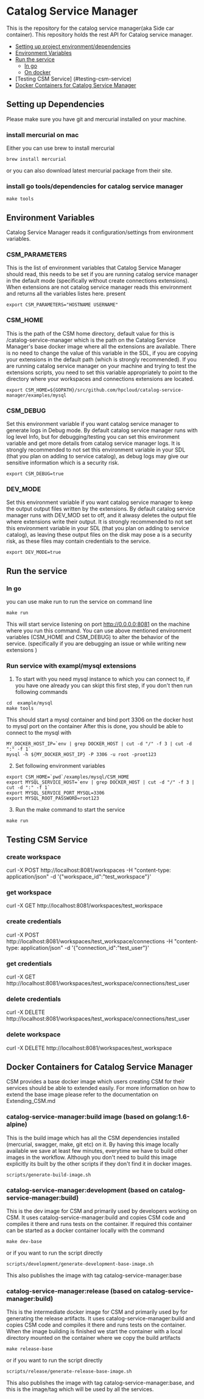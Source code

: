 # Catalog Service Manager

This is the repository for the catalog service manager(aka Side car container).
This repository holds the rest API for Catalog service manager.

<!-- TOC depthFrom:1 depthTo:6 withLinks:1 updateOnSave:1 orderedList:0 -->

- [Setting up project environment/dependencies](#setting-up-dependencies)
- [Environment Variables](#environment-variables)
- [Run the service](#run-the-service)
  - [In go](#In-go)
  - [On docker](#With-container-in-docker)
- [Testing CSM Service] (#testing-csm-service)
- [Docker Containers for Catalog Service Manager](#docker-containers-for-catalog-service-manager)

## Setting up Dependencies

Please make sure you have git and mercurial installed on your machine.

### install mercurial on mac

Either you can use brew to install mercurial

```
brew install mercurial
```

or you can also download latest mercurial package from their site.

### install go tools/dependencies for catalog service manager

```
make tools
```

## Environment Variables
Catalog Service Manager reads it configuration/settings from environment variables. 

### CSM_PARAMETERS 
This is the list of environment variables that Catalog Service Manager should read, this needs to be set if you are running catalog service manager in the default mode (specifically without create connections extensions). When extensions are not catalog service manager reads this environment and returns all the variables listes here.
present 
```
export CSM_PARAMETERS="HOSTNAME USERNAME"
```
 

### CSM_HOME
This is the path of the CSM home directory, default value for this is /catalog-service-manager which is the path on the Catalog Service Manager's base docker image where all the extensions are available. There is no need to change the value of this variable in the SDL, if you are copying your extensions in the default path (which is strongly recommended). If you are running catalog service manager on your machine and trying to test the extensions scripts, you need to set this variable appropriately to point to the directory where your workspaces and connections extensions are located.   

```
export CSM_HOME=${GOPATH}/src/github.com/hpcloud/catalog-service-manager/examples/mysql 
``` 

### CSM_DEBUG
Set this environment variable if you want catalog service manager to generate logs in Debug mode. By default catalog service manager runs with log level Info, but for debugging/testing you can set this environment variable and get more details from catalog service manager logs. It is strongly recommended to not set this environment variable in your SDL (that you plan on adding to service catalog), as debug logs may give our sensitive information which is a security risk.
```
export CSM_DEBUG=true
``` 

### DEV_MODE
Set this environment variable if you want catalog service manager to keep the output output files written by the extensions. By default catalog service manager runs with DEV_MOD set to off, and it alwasy deletes the output file where extensions write their output. 
It is strongly recommended to not set this environment variable in your SDL (that you plan on adding to service catalog), as leaving these output files on the disk may pose a is a security risk, as these files may contain credentials to the service.
```
export DEV_MODE=true
``` 


## Run the service
### In go
you can use make run to run the service on command line
```
make run
```
This will start service listening on port http://0.0.0.0:8081 on the machine where you run this command.
You can use above mentioned environment variables (CSM_HOME and CSM_DEBUG) to alter the behavior of the service. (specifically if you are debugging an issue or while writing new extensions )


### Run service with exampl/mysql extensions
1. To start with you need mysql instance to which you can connect to, if you have one already you can skipt this first step, if you don't then run following commands
```
cd  example/mysql
make tools
```
This should start a mysql container and bind port 3306 on the docker host to mysql port on the container
After this is done, you should be able to connect to the mysql with 

```
MY_DOCKER_HOST_IP=`env | grep DOCKER_HOST | cut -d "/" -f 3 | cut -d ":" -f 1`
mysql -h ${MY_DOCKER_HOST_IP} -P 3306 -u root -proot123

```

2. Set following environment variables

```
export CSM_HOME=`pwd`/examples/mysql/CSM_HOME
export MYSQL_SERVICE_HOST=`env | grep DOCKER_HOST | cut -d "/" -f 3 | cut -d ":" -f 1`
export MYSQL_SERVICE_PORT_MYSQL=3306
export MYSQL_ROOT_PASSWORD=root123
```

3. Run the make command to start the service
```
make run
```

## Testing CSM Service

### create workspace

curl -X POST http://localhost:8081/workspaces -H "content-type: application/json" -d '{"workspace_id":"test_workspace"}'

### get workspace

curl -X GET http://localhost:8081/workspaces/test_workspace

### create credentials

curl -X POST http://localhost:8081/workspaces/test_workspace/connections -H "content-type: application/json" -d '{"connection_id":"test_user"}'

### get credentials

curl -X GET http://localhost:8081/workspaces/test_workspace/connections/test_user

### delete credentials

curl -X DELETE http://localhost:8081/workspaces/test_workspace/connections/test_user

### delete workspace

curl -X DELETE http://localhost:8081/workspaces/test_workspace

## Docker Containers for Catalog Service Manager
CSM provides a base docker image which users creating CSM for their services should be able to extended easily. For more information on how to extend the base image please refer to the documentation on Extending_CSM.md

### catalog-service-manager:build image (based on golang:1.6-alpine)
This is the build image which has all the CSM dependencies installed (mercurial, swagger, make, git etc) on it. By having this image locally available we save at least few minutes, everytime we have to build other images in the workflow. Although you don't need to build this image explicitly its built by the other scripts if they don't find it in docker images.

```
scripts/generate-build-image.sh
```

### catalog-service-manager:development (based on catalog-service-manager:build)
This is the dev image for CSM and primarily used by developers working on CSM. It uses catalog-service-manager:build and copies CSM code and compiles it there and runs tests on the container. If required this container can be started as a docker container locally with the command 
```
make dev-base
```
or if you want to run the script directly
```
scripts/development/generate-development-base-image.sh
```
This also publishes the image  with tag catalog-service-manager:base

### catalog-service-manager:release (based on catalog-service-manager:build)
This is the intermediate docker image for CSM and primarily used by for generating the release artifacts. It uses catalog-service-manager:build and copies CSM code and compiles it there and runs tests on the container. When the image building is finished we start the container with a local directory mounted on the container where we copy the build artifacts 
```
make release-base
````
or if you want to run the script directly

```
scripts/release/generate-release-base-image.sh
```
This also publishes the image with tag catalog-service-manager:base, and this is the image/tag which will be used by all the services.
